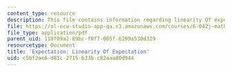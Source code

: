 ```yaml
---
content_type: resource
description: This file contains information regarding linearity Of expectation.
file: https://ol-ocw-studio-app-qa.s3.amazonaws.com/courses/6-042j-mathematics-for-computer-science-spring-2015/c5bf2ae6d81c2715b33bc82aaa80d944_MIT6_042JS15_LinearityExpect.pdf
file_type: application/pdf
parent_uid: 118f09a2-89bc-f0f7-005f-6299a530d329
resourcetype: Document
title: 'Expectation: Linearity Of Expectation'
uid: c5bf2ae6-d81c-2715-b33b-c82aaa80d944
---
```

